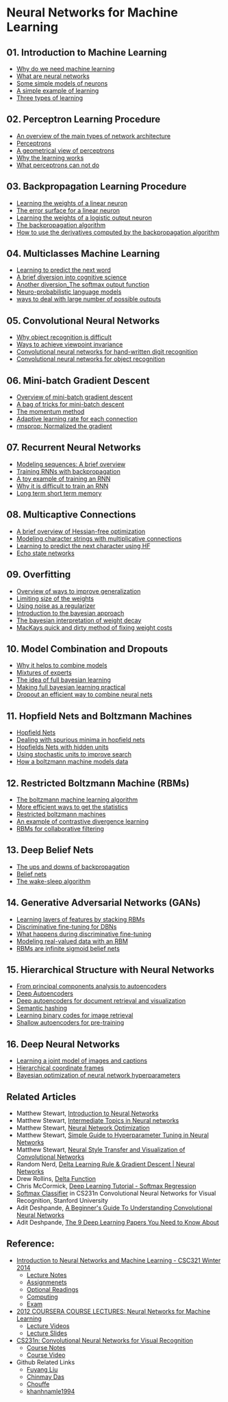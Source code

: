 # Neural Networks for Machine Learning

## 01. Introduction to Machine Learning

+ [Why do we need machine learning](01-IntroML.md#why-do-we-need-machine-learning)
+ [What are neural networks](01-IntroML.md#what-are-neural-networks)
+ [Some simple models of neurons](01-IntroML.md#some-simple-models-of-neurons)
+ [A simple example of learning](01-IntroML.md#a-simple-example-of-learning)
+ [Three types of learning](01-IntroML.md#three-types-of-learning)

## 02. Perceptron Learning Procedure

+ [An overview of the main types of network architecture](02-Perceprtons.md#an-overview-of-the-main-types-of-network-architecture)
+ [Perceptrons](02-Perceprtons.md#perceptrons-the-first-generation-of-neural-networks)
+ [A geometrical view of perceptrons](02-Perceprtons.md#a-geometrical-view-of-perceptrons)
+ [Why the learning works](02-Perceprtons.md#why-the-learning-works)
+ [What perceptrons can not do](02-Perceprtons.md#what-perceptrons-can-not-do)


## 03. Backpropagation Learning Procedure
  
+ [Learning the weights of a linear neuron](03-Backpropagation.md#learning-the-weights-of-a-linear-neuron)
+ [The error surface for a linear neuron](03-Backpropagation.md#the-error-surface-for-a-linear-neuron)
+ [Learning the weights of a logistic output neuron](03-Backpropagation.md#learning-the-weights-of-a-logistic-output-neuron)
+ [The backpropagation algorithm](03-Backpropagation.md#the-backpropagation-algorithm)
+ [How to use the derivatives computed by the backpropagation algorithm](03-Backpropagation.md#how-to-use-the-derivatives-computed-by-the-backpropagation-algorithm)


## 04. Multiclasses Machine Learning

+ [Learning to predict the next word](04-Multiclasses.md#learning-to-predict-the-next-word)
+ [A brief diversion into cognitive science](04-Multiclasses.md#a-brief-diversion-into-cognitive-science)
+ [Another diversion_The softmax output function](04-Multiclasses.md#another-diversion-the-softmax-output-function)
+ [Neuro-probabilistic language models](04-Multiclasses.md#neuro-probabilistic-language-models)
+ [ways to deal with large number of possible outputs](04-Multiclasses.md#dealing-with-large-number-of-possible-outputs)


## 05. Convolutional Neural Networks

+ [Why object recognition is difficult](05-CNN.md#why-object-recognition-is-difficult)
+ [Ways to achieve viewpoint invariance](05-CNN.md#ways-to-achieve-viewpoint-invariance)
+ [Convolutional neural networks for hand-written digit recognition](05-CNN.md#convolutional-neural-networks-for-hand-written-digit-recognition)
+ [Convolutional neural networks for object recognition](05-CNN.md#convolutional-neural-networks-for-object-recognition)


## 06. Mini-batch Gradient Descent

+ [Overview of mini-batch gradient descent](06-MiniBatch.md#overview-of-mini-batch-gradient-descent)
+ [A bag of tricks for mini-batch descent](06-MiniBatch.md#a-bag-of-tricks-for-mini-batch-descent)
+ [The momentum method](06-MiniBatch.md#the-momentum-methodadaptive-learning-rate-for-each-connection)
+ [Adaptive learning rate for each connection](06-MiniBatch.md#)
+ [rmsprop: Normalized the gradient](06-MiniBatch.md#rmsprop-normalized-the-gradient)


## 07. Recurrent Neural Networks

+ [Modeling sequences: A brief overview](07-RNN.md#71-modeling-sequences-a-brief-overview)
+ [Training RNNs with backpropagation](07-RNN.md#72-training-rnns-with-backpropagation)
+ [A toy example of training an RNN](07-RNN.md#73-a-toy-example-of-training-an-rnn)
+ [Why it is difficult to train an RNN](07-RNN.md#74-why-it-is-difficult-to-train-an-rnn)
+ [Long term short term memory](07-RNN.md#75-long-short-term-memory)


## 08. Multicaptive Connections
  
+ [A brief overview of Hessian-free optimization](08-RNN2.md#81-a-brief-overview-of-hessian-free-optimization)
+ [Modeling character strings with multiplicative connections](08-RNN2.md#82-modeling-character-strings-with-multiplicative-connections)
+ [Learning to predict the next character using HF](08-RNN2.md#83-learning-to-predict-the-next-character-using-hf)
+ [Echo state networks](08-RNN2.md#84-echo-state-networks)


## 09. Overfitting
  
+ [Overview of ways to improve generalization](09-Overfitting.md#)
+ [Limiting size of the weights](09-Overfitting.md#)
+ [Using noise as a regularizer](09-Overfitting.md#)
+ [Introduction to the bayesian approach](09-Overfitting.md#)
+ [The bayesian interpretation of weight decay](09-Overfitting.md#)
+ [MacKays quick and dirty method of fixing weight costs](09-Overfitting.md#)


## 10. Model Combination and Dropouts
  
+ [Why it helps to combine models](10-CombineDropout.md#)
+ [Mixtures of experts](10-CombineDropout.md#)
+ [The idea of full bayesian learning](10-CombineDropout.md#)
+ [Making full bayesian learning practical](10-CombineDropout.md#)
+ [Dropout an efficient way to combine neural nets](10-CombineDropout.md#)


## 11. Hopfield Nets and Boltzmann Machines

+ [Hopfield Nets](11-Hopfield.md#)
+ [Dealing with spurious minima in hopfield nets](11-Hopfield.md#)
+ [Hopfields Nets with hidden units](11-Hopfield.md#)
+ [Using stochastic units to improve search](11-Hopfield.md#)
+ [How a boltzmann machine models data](11-Hopfield.md#)


## 12. Restricted Boltzmann Machine (RBMs)

+ [The boltzmann machine learning algorithm](12-Boltzmann.md#)
+ [More efficient ways to get the statistics](12-Boltzmann.md#)
+ [Restricted boltzmann machines](12-Boltzmann.md#)
+ [An example of contrastive divergence learning](12-Boltzmann.md#)
+ [RBMs for collaborative filtering](12-Boltzmann.md#)


## 13. Deep Belief Nets

+ [The ups and downs of backpropagation](13-BeliefNets.md#)
+ [Belief nets](13-BeliefNets.md#)
+ [The wake-sleep algorithm](13-BeliefNets.md#)


## 14. Generative Adversarial Networks (GANs)
  
+ [Learning layers of features by stacking RBMs](14-GANs.md#)
+ [Discriminative fine-tuning for DBNs](14-GANs.md#)
+ [What happens during discriminative fine-tuning](14-GANs.md#)
+ [Modeling real-valued data with an RBM](14-GANs.md#)
+ [RBMs are infinite sigmoid belief nets](14-GANs.md#)


## 15. Hierarchical Structure with Neural Networks

+ [From principal components analysis to autoencoders](15-Hierarchy.md#)
+ [Deep Autoencoders](15-Hierarchy.md#)
+ [Deep autoencoders for document retrieval and visualization](15-Hierarchy.md#)
+ [Semantic hashing](15-Hierarchy.md#)
+ [Learning binary codes for image retrieval](15-Hierarchy.md#)
+ [Shallow autoencoders for pre-training](15-Hierarchy.md#)


## 16. Deep Neural Networks
  
+ [Learning a joint model of images and captions](16-DeepNN.md#)
+ [Hierarchical coordinate frames](16-DeepNN.md#)
+ [Bayesian optimization of neural network hyperparameters](16-DeepNN.md#)


## Related Articles

+ Matthew Stewart, [Introduction to Neural Networks](a01-IntroNN.md)
+ Matthew Stewart, [Intermediate Topics in Neural networks](a02-IntermediateNN.md)
+ Matthew Stewart, [Neural Network Optimization](a03-Optimization.md)
+ Matthew Stewart, [Simple Guide to Hyperparameter Tuning in Neural Networks](a04-Hyperparameter.md)
+ Matthew Stewart, [Neural Style Transfer and Visualization of Convolutional Networks](a05-VisualCNN.md)
+ Random Nerd, [Delta Learning Rule & Gradient Descent | Neural Networks](a06-DeltaRule.md)
+ Drew Rollins, [Delta Function](a07-DeltaFunc.md)
+ Chris McCormick, [Deep Learning Tutorial - Softmax Regression](a08-SoftmaxReg.md)
+ [Softmax Classifier](a09-SoftmaxClass.md) in CS231n Convolutional Neural Networks for Visual Recognition, Stanford University
+ Adit Deshpande, [A Beginner's Guide To Understanding Convolutional Neural Networks](a10-CNNsGuide.md)
+ Adit Deshpande, [The 9 Deep Learning Papers You Need to Know About](a11-9Papers.md)


## Reference:

+ [Introduction to Neural Networks and Machine Learning - CSC321 Winter 2014](http://www.cs.toronto.edu/~tijmen/csc321/)
  + [Lecture Notes](http://www.cs.toronto.edu/~tijmen/csc321/lecture_notes.shtml)
  + [Assignmenets](http://www.cs.toronto.edu/~tijmen/csc321/assignments.shtml)
  + [Optional Readings](http://www.cs.toronto.edu/~tijmen/csc321/texts.shtml)
  + [Computing](http://www.cs.toronto.edu/~tijmen/csc321/computing.shtml)
  + [Exam](http://www.cs.toronto.edu/~tijmen/csc321/tests.shtml)
+ [2012 COURSERA COURSE LECTURES: Neural Networks for Machine Learning](http://www.cs.toronto.edu/~hinton/nntut.html)
  + [Lecture Videos](http://www.cs.toronto.edu/~hinton/coursera_lectures.html)
  + [Lecture Slides](http://www.cs.toronto.edu/~hinton/coursera_slides.html)
+ [CS231n: Convolutional Neural Networks for Visual Recognition](http://cs231n.stanford.edu/)
  + [Course Notes](http://cs231n.github.io/)
  + [Course Video](https://www.youtube.com/playlist?list=PL3FW7Lu3i5JvHM8ljYj-zLfQRF3EO8sYv)
+ Github Related Links
  + [Fuyang Liu](https://github.com/liufuyang/course-Neural-Networks-for-Machine-Learning)
  + [Chinmay Das](https://github.com/chinmaydas96/Neural-Networks-for-Machine-Learning)
  + [Chouffe](https://github.com/Chouffe/hinton-coursera)
  + [khanhnamle1994](https://github.com/khanhnamle1994/neural-nets)

